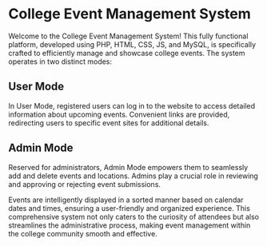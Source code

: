 # College Event Management System

Welcome to the College Event Management System! This fully functional platform, developed using PHP, HTML, CSS, JS, and MySQL, is specifically crafted to efficiently manage and showcase college events. The system operates in two distinct modes:

## User Mode
In User Mode, registered users can log in to the website to access detailed information about upcoming events. Convenient links are provided, redirecting users to specific event sites for additional details.

## Admin Mode
Reserved for administrators, Admin Mode empowers them to seamlessly add and delete events and locations. Admins play a crucial role in reviewing and approving or rejecting event submissions.

Events are intelligently displayed in a sorted manner based on calendar dates and times, ensuring a user-friendly and organized experience. This comprehensive system not only caters to the curiosity of attendees but also streamlines the administrative process, making event management within the college community smooth and effective.


